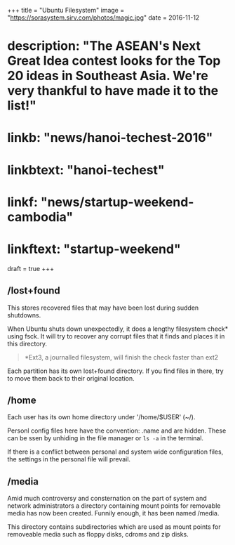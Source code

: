 +++
title = "Ubuntu Filesystem"
image = "https://sorasystem.sirv.com/photos/magic.jpg"
date = 2016-11-12
# description: "The ASEAN's Next Great Idea contest looks for the Top 20 ideas in Southeast Asia. We're very thankful to have made it to the list!"
# linkb: "news/hanoi-techest-2016"
# linkbtext: "hanoi-techest"
# linkf: "news/startup-weekend-cambodia"
# linkftext: "startup-weekend"
draft = true
+++


## /lost+found

This stores recovered files that may have been lost during sudden shutdowns. 

When Ubuntu shuts down unexpectedly, it does a lengthy filesystem check* using fsck. It will try to recover any corrupt files that it finds and places it in this directory.

> *Ext3, a journalled filesystem, will finish  the check faster than ext2 


<!-- . Fsck will go through the system and try to . The result of this recovery operation will be placed in this directory. The files recovered are not likely to be complete or make much sense but there always is a chance that something worthwhile is recovered. 
 -->

Each partition has its own lost+found directory. If you find files in there, try to move them back to their original location. 

<!-- If you find something like a broken symbolic link to 'file', you have to reinstall the file/s from the corresponding RPM, since your file system got damaged so badly that the files were mutilated beyond recognition. 
 -->
<!-- Below is an example of a /lost+found directory. As you can see, the vast majority of files contained here are in actual fact sockets. As for the rest of the other files they were found to be damaged system files and personal files. These files were not able to be recovered. -->

## /home

Each user has its own home directory under '/home/$USER' (~/).

Personl config files here have the convention: .name and are hidden. These can be ssen by unhiding in the file manager or `ls -a` in the terminal.

If there is a conflict between personal and system wide configuration files, the settings in the personal file will prevail.

<!-- Dotfiles most likely to be altered by the end user are probably your .xsession and .bashrc files. The configuration files for X and Bash respectively. They allow you to be able to change the window manager to be startup upon login and also aliases, user-specified commands and environment variables respectively. Almost always when a user is created their dotfiles will be taken from the /etc/skel directory where system administrators place a sample file that user's can modify to their hearts content.

/home can get quite large and can be used for storing downloads, compiling, installing and running programs, your mail, your collection of image or sound files etc.
 -->

## /media

Amid much controversy and consternation on the part of system and network administrators a directory containing mount points for removable media has now been created. Funnily enough, it has been named /media.

This directory contains subdirectories which are used as mount points for
removeable media such as floppy disks, cdroms and zip disks.

